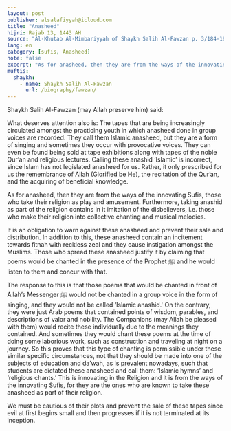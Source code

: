 ```yaml
---
layout: post
publisher: alsalafiyyah@icloud.com
title: "Anasheed"
hijri: Rajab 13, 1443 AH
source: "Al-Khutab Al-Mimbariyyah of Shaykh Salih Al-Fawzan p. 3/184-185"
lang: en
category: [sufis, Anasheed]
note: false
excerpt: "As for anasheed, then they are from the ways of the innovating Sufis, those who take their religion as play and amusement."
muftis:
  shaykh: 
    - name: Shaykh Salih Al-Fawzan
      url: /biography/fawzan/
--- 
```


Shaykh Salih Al-Fawzan (may Allah preserve him) said: 

What deserves attention also is: The tapes that are being increasingly circulated amongst the practicing youth in which anasheed done in group voices are recorded. They call them Islamic anasheed, but they are a form of singing and sometimes they occur with provocative voices. They can even be found being sold at tape exhibitions along with tapes of the noble Qur’an and religious lectures. Calling these anashid ‘Islamic’ is incorrect, since Islam has not legislated anasheed for us. Rather, it only prescribed for us the remembrance of Allah (Glorified be He), the recitation of the Qur’an, and the acquiring of beneficial knowledge. 

As for anasheed, then they are from the ways of the innovating Sufis, those who take their religion as play and amusement. Furthermore, taking anashid as part of the religion contains in it imitation of the disbelievers, i.e. those who make their religion into collective chanting and musical melodies. 

It is an obligation to warn against these anasheed and prevent their sale and distribution. In addition to this, these anasheed contain an incitement towards fitnah with reckless zeal and they cause instigation amongst the Muslims. Those who spread these anasheed justify it by claiming that poems would be chanted in the presence of the Prophet ﷺ and he would listen to them and concur with that. 

The response to this is that those poems that would be chanted in front of Allah’s Messenger ﷺ would not be chanted in a group voice in the form of singing, and they would not be called ‘Islamic anashid.' On the contrary, they were just Arab poems that contained points of wisdom, parables, and descriptions of valor and nobility. The Companions (may Allah be pleased with them) would recite these individually due to the meanings they contained. And sometimes they would chant these poems at the time of doing some laborious work, such as construction and traveling at night on a journey. So this proves that this type of chanting is permissible under these similar specific circumstances, not that they should be made into one of the subjects of education and da’wah, as is prevalent nowadays, such that students are dictated these anasheed and call them: ‘Islamic hymns’ and ‘religious chants.’ This is innovating in the Religion and it is from the ways of the innovating Sufis, for they are the ones who are known to take these anasheed as part of their religion. 

We must be cautious of their plots and prevent the sale of these tapes since evil at first begins small and then progresses if it is not terminated at its inception.
